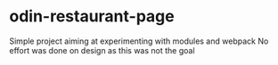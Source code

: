 # odin-restaurant-page
Simple project aiming at experimenting with modules and webpack
No effort was done on design as this was not the goal
